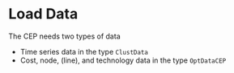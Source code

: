 # Load Data
The CEP needs two types of data
- Time series data in the type `ClustData`
- Cost, node, (line), and technology data in the type `OptDataCEP`
